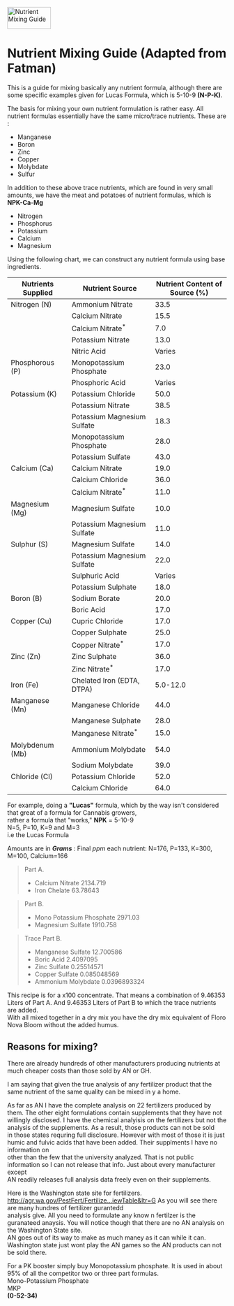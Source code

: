 <img src="https://seedsurvivor.com/wp-content/uploads/2013/10/SS_Banner_NutWorld.jpg" alt="Nutrient Mixing Guide" height="50" width="100"></img>
# Nutrient Mixing Guide (Adapted from Fatman)

This is a guide for mixing basically any nutrient formula, although there are some specific examples given for Lucas Formula, which is 5-10-9 **(N-P-K)**.

The basis for mixing your own nutrient formulation is rather easy. All nutrient formulas essentially have the same micro/trace nutrients. These are :  

- Manganese
- Boron
- Zinc
- Copper
- Molybdate
- Sulfur

In addition to these above trace nutrients, which are found in very small amounts, we have the meat and potatoes of nutrient formulas, which is **NPK-Ca-Mg**  

- Nitrogen
- Phosphorus
- Potassium
- Calcium
- Magnesium

Using the following chart, we can construct any nutrient formula using base ingredients.


| Nutrients Supplied | Nutrient Source               | Nutrient Content of Source (%) |
| ------------------ | ----------------------------- | ------------------------------ |
| Nitrogen (N)       | Ammonium Nitrate              | 33.5                           |
|                    | Calcium Nitrate               | 15.5                           |
|                    | Calcium Nitrate<sup>*</sup>   | 7.0                            |
|                    | Potassium Nitrate             | 13.0                           |
|                    | Nitric Acid                   | Varies                         |
| Phosphorous (P)    | Monopotassium Phosphate       | 23.0                           |
|                    | Phosphoric Acid               | Varies                         |
| Potassium (K)      | Potassium Chloride            | 50.0                           |
|                    | Potassium Nitrate             | 38.5                           |
|                    | Potassium Magnesium Sulfate   | 18.3                           |
|                    | Monopotassium Phosphate       | 28.0                           |
|                    | Potassium Sulfate             | 43.0                           |
| Calcium (Ca)       | Calcium Nitrate               | 19.0                           |
|                    | Calcium Chloride              | 36.0                           |
|                    | Calcium Nitrate<sup>*</sup>   | 11.0                           |
| Magnesium (Mg)     | Magnesium Sulfate             | 10.0                           |
|                    | Potassium Magnesium Sulfate   | 11.0                           |
| Sulphur (S)        | Magnesium Sulfate             | 14.0                           |
|                    | Potassium Magnesium Sulfate   | 22.0                           |
|                    | Sulphuric Acid                | Varies                         |
|                    | Potassium Sulphate            | 18.0                           |
| Boron (B)          | Sodium Borate                 | 20.0                           |
|                    | Boric Acid                    | 17.0                           |
| Copper (Cu)        | Cupric Chloride               | 17.0                           |
|                    | Copper Sulphate               | 25.0                           |
|                    | Copper Nitrate<sup>*</sup>    | 17.0                           |
| Zinc (Zn)          | Zinc Sulphate                 | 36.0                           |
|                    | Zinc Nitrate<sup>*</sup>      | 17.0                           |
| Iron (Fe)          | Chelated Iron (EDTA, DTPA)    | 5.0-12.0                       |
| Manganese (Mn)     | Manganese Chloride            | 44.0                           |
|                    | Manganese Sulphate            | 28.0                           |
|                    | Manganese Nitrate<sup>*</sup> | 15.0                           |
| Molybdenum (Mb)    | Ammonium Molybdate            | 54.0                           |
|                    | Sodium Molybdate              | 39.0                           |
| Chloride (Cl)      | Potassium Chloride            | 52.0                           |
|                    | Calcium Chloride              | 64.0                           |

For example, doing a **"Lucas"** formula, which by the way isn't considered that great of a formula for Cannabis growers,  
rather a formula that "works," **NPK** = 5-10-9  
N=5, P=10, K=9 and M=3  
i.e the Lucas Formula  

Amounts are in ***Grams*** : Final *ppm* each nutrient: N=176, P=133, K=300, M=100, Calcium=166  
> Part A.  
>  - Calcium Nitrate 2134.719
>  - Iron Chelate 63.78643

> Part B.  
>  - Mono Potassium Phosphate 2971.03
>  - Magnesium Sulfate 1910.758

> Trace Part B.
>  - Manganese Sulfate 12.700586
>  - Boric Acid 2.4097095
>  - Zinc Sulfate 0.25514571
>  - Copper Sulfate 0.085048569
>  - Ammonium Molybdate 0.0396893324


This recipe is for a x100 concentrate. That means a combination of 9.46353 Liters of Part A. And 9.46353 Liters of Part B to which the trace nutrients are added.  
With all mixed together in a dry mix you have the dry mix equivalent of Floro Nova Bloom without the added humus.


## Reasons for mixing?

There are already hundreds of other manufacturers producing nutrients at much cheaper costs than those sold by AN or GH.

I am saying that given the true analysis of any fertilizer product that the same nutrient of the same quality can be mixed in y a home.  

As far as AN I have the complete analysis on 22 fertilizers produced by them. The other eight formulations contain supplements that they have not  
willingly disclosed. I have the chemical analyisis on the fertilizers but not the analysis of the supplements. As a result, those products can not be sold   
in those states requring full disclosure. However with most of those it is just humic and fulvic acids that have been added. Their supplments I have no information on  
other than the few that the university analyzed. That is not public information so I can not release that info. Just about every manufacturer except  
AN readily releases full analysis data freely even on their supplements.  

Here is the Washington state site for fertilizers. http://agr.wa.gov/PestFert/Fertilize...iewTable&ltr=G As you will see there are many hundres of fertilizer gurantedd  
analysis give. All you need to formulate any know n fertilzer is the guranateed anaysis. You will notice though that there are no AN analysis on the Washington State site.  
AN goes out of its way to make as much maney as it can while it can. Washington state just wont play the AN games so the AN products can not be sold there.  


For a PK booster simply buy Monopotassium phosphate. It is used in about 95% of all the competitor two or three part formulas.  
Mono-Potassium Phosphate  
MKP  
**(0-52-34)**  

